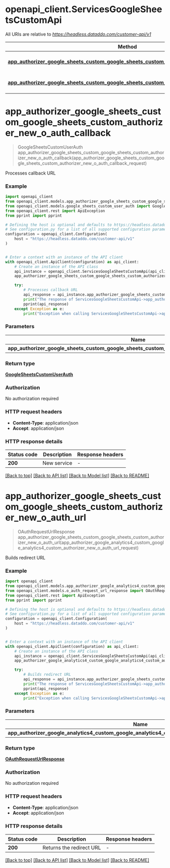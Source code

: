 # openapi_client.ServicesGoogleSheetsCustomApi

All URIs are relative to *https://headless.dataddo.com/customer-api/v1*

Method | HTTP request | Description
------------- | ------------- | -------------
[**app_authorizer_google_sheets_custom_google_sheets_custom_authorizer_new_o_auth_callback**](ServicesGoogleSheetsCustomApi.md#app_authorizer_google_sheets_custom_google_sheets_custom_authorizer_new_o_auth_callback) | **POST** /services/google_sheets_custom/oauth-process-callback | Processes callback URL
[**app_authorizer_google_sheets_custom_google_sheets_custom_authorizer_new_o_auth_url**](ServicesGoogleSheetsCustomApi.md#app_authorizer_google_sheets_custom_google_sheets_custom_authorizer_new_o_auth_url) | **POST** /services/google_sheets_custom/oauth-request-url | Builds redirect URL


# **app_authorizer_google_sheets_custom_google_sheets_custom_authorizer_new_o_auth_callback**
> GoogleSheetsCustomUserAuth app_authorizer_google_sheets_custom_google_sheets_custom_authorizer_new_o_auth_callback(app_authorizer_google_sheets_custom_google_sheets_custom_authorizer_new_o_auth_callback_request)

Processes callback URL

### Example


```python
import openapi_client
from openapi_client.models.app_authorizer_google_sheets_custom_google_sheets_custom_authorizer_new_o_auth_callback_request import AppAuthorizerGoogleSheetsCustomGoogleSheetsCustomAuthorizerNewOAuthCallbackRequest
from openapi_client.models.google_sheets_custom_user_auth import GoogleSheetsCustomUserAuth
from openapi_client.rest import ApiException
from pprint import pprint

# Defining the host is optional and defaults to https://headless.dataddo.com/customer-api/v1
# See configuration.py for a list of all supported configuration parameters.
configuration = openapi_client.Configuration(
    host = "https://headless.dataddo.com/customer-api/v1"
)


# Enter a context with an instance of the API client
with openapi_client.ApiClient(configuration) as api_client:
    # Create an instance of the API class
    api_instance = openapi_client.ServicesGoogleSheetsCustomApi(api_client)
    app_authorizer_google_sheets_custom_google_sheets_custom_authorizer_new_o_auth_callback_request = openapi_client.AppAuthorizerGoogleSheetsCustomGoogleSheetsCustomAuthorizerNewOAuthCallbackRequest() # AppAuthorizerGoogleSheetsCustomGoogleSheetsCustomAuthorizerNewOAuthCallbackRequest | 

    try:
        # Processes callback URL
        api_response = api_instance.app_authorizer_google_sheets_custom_google_sheets_custom_authorizer_new_o_auth_callback(app_authorizer_google_sheets_custom_google_sheets_custom_authorizer_new_o_auth_callback_request)
        print("The response of ServicesGoogleSheetsCustomApi->app_authorizer_google_sheets_custom_google_sheets_custom_authorizer_new_o_auth_callback:\n")
        pprint(api_response)
    except Exception as e:
        print("Exception when calling ServicesGoogleSheetsCustomApi->app_authorizer_google_sheets_custom_google_sheets_custom_authorizer_new_o_auth_callback: %s\n" % e)
```



### Parameters


Name | Type | Description  | Notes
------------- | ------------- | ------------- | -------------
 **app_authorizer_google_sheets_custom_google_sheets_custom_authorizer_new_o_auth_callback_request** | [**AppAuthorizerGoogleSheetsCustomGoogleSheetsCustomAuthorizerNewOAuthCallbackRequest**](AppAuthorizerGoogleSheetsCustomGoogleSheetsCustomAuthorizerNewOAuthCallbackRequest.md)|  | 

### Return type

[**GoogleSheetsCustomUserAuth**](GoogleSheetsCustomUserAuth.md)

### Authorization

No authorization required

### HTTP request headers

 - **Content-Type**: application/json
 - **Accept**: application/json

### HTTP response details

| Status code | Description | Response headers |
|-------------|-------------|------------------|
**200** | New service |  -  |

[[Back to top]](#) [[Back to API list]](../README.md#documentation-for-api-endpoints) [[Back to Model list]](../README.md#documentation-for-models) [[Back to README]](../README.md)

# **app_authorizer_google_sheets_custom_google_sheets_custom_authorizer_new_o_auth_url**
> OAuthRequestUrlResponse app_authorizer_google_sheets_custom_google_sheets_custom_authorizer_new_o_auth_url(app_authorizer_google_analytics4_custom_google_analytics4_custom_authorizer_new_o_auth_url_request)

Builds redirect URL

### Example


```python
import openapi_client
from openapi_client.models.app_authorizer_google_analytics4_custom_google_analytics4_custom_authorizer_new_o_auth_url_request import AppAuthorizerGoogleAnalytics4CustomGoogleAnalytics4CustomAuthorizerNewOAuthUrlRequest
from openapi_client.models.o_auth_request_url_response import OAuthRequestUrlResponse
from openapi_client.rest import ApiException
from pprint import pprint

# Defining the host is optional and defaults to https://headless.dataddo.com/customer-api/v1
# See configuration.py for a list of all supported configuration parameters.
configuration = openapi_client.Configuration(
    host = "https://headless.dataddo.com/customer-api/v1"
)


# Enter a context with an instance of the API client
with openapi_client.ApiClient(configuration) as api_client:
    # Create an instance of the API class
    api_instance = openapi_client.ServicesGoogleSheetsCustomApi(api_client)
    app_authorizer_google_analytics4_custom_google_analytics4_custom_authorizer_new_o_auth_url_request = openapi_client.AppAuthorizerGoogleAnalytics4CustomGoogleAnalytics4CustomAuthorizerNewOAuthUrlRequest() # AppAuthorizerGoogleAnalytics4CustomGoogleAnalytics4CustomAuthorizerNewOAuthUrlRequest | 

    try:
        # Builds redirect URL
        api_response = api_instance.app_authorizer_google_sheets_custom_google_sheets_custom_authorizer_new_o_auth_url(app_authorizer_google_analytics4_custom_google_analytics4_custom_authorizer_new_o_auth_url_request)
        print("The response of ServicesGoogleSheetsCustomApi->app_authorizer_google_sheets_custom_google_sheets_custom_authorizer_new_o_auth_url:\n")
        pprint(api_response)
    except Exception as e:
        print("Exception when calling ServicesGoogleSheetsCustomApi->app_authorizer_google_sheets_custom_google_sheets_custom_authorizer_new_o_auth_url: %s\n" % e)
```



### Parameters


Name | Type | Description  | Notes
------------- | ------------- | ------------- | -------------
 **app_authorizer_google_analytics4_custom_google_analytics4_custom_authorizer_new_o_auth_url_request** | [**AppAuthorizerGoogleAnalytics4CustomGoogleAnalytics4CustomAuthorizerNewOAuthUrlRequest**](AppAuthorizerGoogleAnalytics4CustomGoogleAnalytics4CustomAuthorizerNewOAuthUrlRequest.md)|  | 

### Return type

[**OAuthRequestUrlResponse**](OAuthRequestUrlResponse.md)

### Authorization

No authorization required

### HTTP request headers

 - **Content-Type**: application/json
 - **Accept**: application/json

### HTTP response details

| Status code | Description | Response headers |
|-------------|-------------|------------------|
**200** | Returns the redirect URL |  -  |

[[Back to top]](#) [[Back to API list]](../README.md#documentation-for-api-endpoints) [[Back to Model list]](../README.md#documentation-for-models) [[Back to README]](../README.md)

